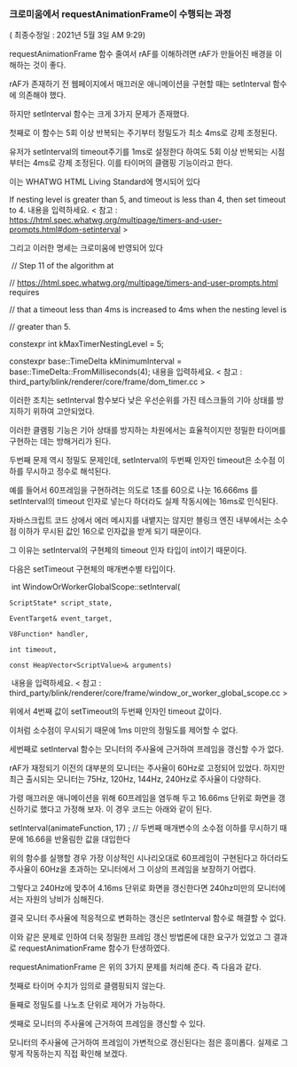 ﻿### 크로미움에서 requestAnimationFrame이 수행되는 과정

( 최종수정일 : 2021년 5월 3일 AM 9:29)


requestAnimationFrame 함수 줄여서 rAF를 이해하려면 rAF가 만들어진 배경을 이해하는 것이 좋다.


rAF가 존재하기 전 웹페이지에서 매끄러운 애니메이션을 구현할 때는 setInterval 함수에 의존해야 했다.

하지만 setInterval 함수는 크게 3가지 문제가 존재했다.


첫째로 이 함수는 5회 이상 반복되는 주기부터 정밀도가 최소 4ms로 강제 조정된다.

유저가 setInterval의 timeout주기를 1ms로 설정한다 하여도 5회 이상 반복되는 시점부터는 4ms로 강제 조정된다. 이를 타이머의 클램핑 기능이라고 한다.

이는 WHATWG HTML Living Standard에 명시되어 있다


﻿If nesting level is greater than 5, and timeout is less than 4, then set timeout to 4.
내용을 입력하세요.
< 참고 : https://html.spec.whatwg.org/multipage/timers-and-user-prompts.html#dom-setinterval >


그리고 이러한 명세는 크로미움에 반영되어 있다


﻿
// Step 11 of the algorithm at

// https://html.spec.whatwg.org/multipage/timers-and-user-prompts.html requires

// that a timeout less than 4ms is increased to 4ms when the nesting level is

// greater than 5.

constexpr int kMaxTimerNestingLevel = 5;

constexpr base::TimeDelta kMinimumInterval = base::TimeDelta::FromMilliseconds(4);
내용을 입력하세요.
< 참고 : third_party/blink/renderer/core/frame/dom_timer.cc >


이러한 조치는 setInterval 함수보다 낮은 우선순위를 가진 테스크들의 기아 상태를 방지하기 위하여 고안되었다.

이러한 클램핑 기능은 기아 상태를 방지하는 차원에서는 효율적이지만 정밀한 타이머를 구현하는 데는 방해거리가 된다.


두번째 문제 역시 정밀도 문제인데, setInterval의 두번째 인자인 timeout은 소수점 이하를 무시하고 정수로 해석된다.

예를 들어서 60프레임을 구현하려는 의도로 1초를 60으로 나눈 16.666ms 를 setInterval의 timeout 인자로 넣는다 하더라도 실제 작동시에는 16ms로 인식된다.

자바스크립트 코드 상에서 에러 메시지를 내뱉지는 않지만 블링크 엔진 내부에서는 소수점 이하가 무시된 값인 16으로 인자값을 받게 되기 때문이다.

그 이유는 setInterval의 구현체의 timeout 인자 타입이 int이기 때문이다.

다음은 setTimeout 구현체의 매개변수별 타입이다.


﻿
int WindowOrWorkerGlobalScope::setInterval(

    ScriptState* script_state,

    EventTarget& event_target,

    V8Function* handler,

    int timeout,

    const HeapVector<ScriptValue>& arguments)

﻿
내용을 입력하세요.
< 참고 : third_party/blink/renderer/core/frame/window_or_worker_global_scope.cc >


위에서 4번째 값이 setTimeout의 두번째 인자인 timeout 값이다.

이처럼 소수점이 무시되기 때문에 1ms 미만의 정밀도를 제어할 수 없다.


세번째로 setInterval 함수는 모니터의 주사율에 근거하여 프레임을 갱신할 수가 없다.

rAF가 재정되기 이전의 대부분의 모니터는 주사율이 60Hz로 고정되어 있었다. 하지만 최근 출시되는 모니터는 75Hz, 120Hz, 144Hz, 240Hz로 주사율이 다양하다.

가령 매끄러운 애니메이션을 위해 60프레임을 염두해 두고 16.66ms 단위로 화면을 갱신하기로 했다고 가정해 보자. 이 경우 코드는 아래와 같이 된다.

setInterval(animateFunction, 17) ; // 두번째 매개변수의 소수점 이하를 무시하기 때문에 16.66을 반올림한 값을 대입한다

위의 함수를 실행할 경우 가장 이상적인 시나리오대로 60프레임이 구현된다고 하더라도 주사율이 60Hz을 초과하는 모니터에서 그 이상의 프레임을 보장하기 어렵다.

그렇다고 240Hz에 맞추어 4.16ms 단위로 화면을 갱신한다면 240hz미만의 모니터에서는 자원의 낭비가 심해진다.

결국 모니터 주사율에 적응적으로 변화하는 갱신은 setInterval 함수로 해결할 수 없다.


이와 같은 문제로 인하여 더욱 정밀한 프레임 갱신 방법론에 대한 요구가 있었고 그 결과로 requestAnimationFrame 함수가 탄생하였다.

requestAnimationFrame 은 위의 3가지 문제를 처리해 준다. 즉 다음과 같다.

첫째로 타이머 수치가 임의로 클램핑되지 않는다.

둘째로 정밀도를 나노초 단위로 제어가 가능하다.

셋째로 모니터의 주사율에 근거하여 프레임을 갱신할 수 있다.


모니터의 주사율에 근거하여 프레임이 가변적으로 갱신된다는 점은 흥미롭다. 실제로 그렇게 작동하는지 직접 확인해 보겠다.



<html>
   <body>
      <script>
         (()=>{
         	let prev = performance.now() ;
         	let cnt = 0 ; 
         	function animateFunc(){
         
         		let curr = performance.now() ;
         		console.log(`${curr - prev} ms`) ; 
         		prev = curr ; 
         		
         		if(++cnt < 100) {
         			requestAnimationFrame(animateFunc) ; 
         		}	
         	}
         	requestAnimationFrame(animateFunc); 
         })()         
      </script>
   </body>
</html>
내용을 입력하세요.
위의 코드는 rAF를 반복 호출한다. 그리고 이전에 호출된 rAF 콜백함수와의 인터벌을 console.log로 출력한다

위의 코드를 먼저 아래의 60Hz 모니터에서 실행해 보았다



사진 삭제
사진 설명을 입력하세요.

결과는 아래와 같다



사진 삭제
사진 설명을 입력하세요.

값은 대체로 16.6ms에 근사한 값을 보여준다. 사실 실행한 컴퓨터의 CPU 성능이 좋지 않아서 오차가 비교적 크게 발생하였다. 이 오차는 단일 프로세서의 처리 속도가 빠를수록 감소한다.


장비를 바꾸어서 144Hz 모니터에서 같은 코드를 수행하였다.



사진 삭제
사진 설명을 입력하세요.

결과는 아래와 같다



사진 삭제
사진 설명을 입력하세요.

144Hz는 1초에 144회 화면을 갱신하므로 1프레임이 갱신되는 주기는 약 6.94ms이다.

위의 수치는 약 6.94ms에 근사한 수치를 보여준다. 각 프레임별로 오차가 적은 이유는 CPU의 성능이 앞선 60Hz 테스트에서 사용한 CPU보다 빠르기 때문이다.



이처럼 모니터 주사율에 가변적으로 rAF 호출 주기가 변경되는 이유는 rAF 함수가 모니터에서 제공하는 vsync pulse를 기반으로 작동하기 때문이다.


vertical sync pulse, 줄여서 vsync pulse는 모니터에서 제공하는 전기적 신호인데 이 신호는 모니터가 화면상에 새로운 픽셀을 뿌리는 주기와 연관이 있다.

모니터는 화면상에 새로운 픽셀을 드로잉하고 다음번 픽셀의 드로잉을 준비하기 시작할 때 vertical sync pulse를 생성한다. 예를 들어 60Hz 주사율의 모니터는 1초에 60번 새로운 화면을 갱신하는데 이 갱신 주기는 일정하다. 따라서 1초를 60으로 나눈값인 16.66ms 간격으로 vsync pulse를 생성한다.

이 전기적 신호는 그래픽카드가 감지할 수 있다. 이 감지된 신호를 기반으로 requestAnimationFrame의 콜백함수가 호출되기 때문에 타이머 수치가 클램핑되지 않고, 나노세컨드 단위로 정밀하며, 모니터의 주사율에 근거하여 프레임을 갱신할 수 있다.


이러한 프로세스가 구체적으로 어떻게 구현되어 있을지 추측해 보자.

크로미움에서는 탭을 하나 생성할 때 마다 렌더러 프로세스가 한개씩 생성된다. 각 탭은 하나의 렌더러 프로세스를 가지고 있다.

이 렌더러 프로세스는 탭 안에 보이는 화면을 렌더링하는 역할을 수행한다.

그러니 이 렌더러 프로세스 내부에 vsync pulse를 감지하는 스레드가 존재한다고 생각할 수 있다.

vsync 스레드가 vsync를 감지하여 자바스크립트를 실행하는 메인 스레드에게 신호를 전파하고 이 신호를 받은 메인 스레드가 requestAnimationFrame의 콜백함수를 호출하는 방식으로 수행된다고 생각할 수 있다.

그러나 렌더러 프로세스는 샌드박스화 되어 있으므로 vsync 신호를 보내는 gpu 디바이스에 직접 억세스할 수 없다.

샌드박스란 일종의 제한된 환경이며 샌드박스 안에 존재하는 프로세스는 CPU와 메모리를 제외한 다른 리소스에 접근할 수 없다.

따라서 렌더러 프로세스는 샌드박스 환경 밖에 있는 GPU 프로세스와의 IPC를 통하여 vsync신호를 전달받게 된다. 도식화하면 아래와 같다




사진 삭제
사진 설명을 입력하세요.

크로미움 브라우저 내부의 GPU 프로세스는 vsync 스레드를 가지고 있다. 이 스레드는 OS가 제공하는 vsync API를 이용하여 vsync 주기를 감지한다.

예를들어 windows OS의 경우 vsync API는 IDXGIOutput 클래스가 제공하는데 이 클래스가 제공하는 waitForVBlank 등의 메소드를 사용하여 vsync 주기를 감지한다. 아래 코드는 windows용 vsync 스레드가 v싱크 신호 감지에 사용하는 메소드이다.


void VSyncThreadWin::WaitForVSync() {

  // .. 생략
  const HMONITOR monitor = MonitorFromWindow(nullptr, MONITOR_DEFAULTTOPRIMARY);

  if (primary_monitor_ != monitor) {
    primary_monitor_ = monitor;
    primary_output_ = DXGIOutputFromMonitor(monitor, d3d11_device_);
  }

  // .. 생략

  const bool wait_for_vblank_succeeded =
      primary_output_ && SUCCEEDED(primary_output_->WaitForVBlank());

  // .. 생략

  if (!wait_for_vblank_succeeded ||
      wait_for_vblank_elapsed_time < kVBlankIntervalThreshold) {
    Sleep(static_cast<DWORD>(vsync_interval.InMillisecondsRoundedUp()));
  }

  // .. 생략

  if (!observers_.empty()) {
    vsync_thread_.task_runner()->PostTask(
        FROM_HERE,
        base::BindOnce(&VSyncThreadWin::WaitForVSync, base::Unretained(this)));
    const base::TimeTicks vsync_time = base::TimeTicks::Now();
    for (auto* obs : observers_)
      obs->OnVSync(vsync_time, vsync_interval);
  } else {
    is_idle_ = true;
  }
}
내용을 입력하세요.
< 참조 : ui/gl/vsync_thread_win.cc>


위의 코드에서 DXGIOutputFromMonitor함수는 프라이머리로 사용중인 모니터의 정보를 가져온다. 그리고 해당 모니터를 대상으로

WaitForVBlank 메소드를 호출하여 v싱크 주기를 감시한다. 만일 v싱크 주기가 감지된다면 옵저버인 DirectCompositionChildSurfaceWin 클래스의 OnVSync 메소드가 트리거되고 프레임 생성 파이프라인을 시작한다. 이 파이프라인의 시작신호를 BeginFrame이라고 한다.

크로미움은 BeginFrame을 다음과 같이 정의하고 있다


BeginFrame is the mechanism that tells us that now is a good time to start making a frame

-> BeginFrame은 메커니즘인데 이 메커니즘은 지금이 프레임의 생성을 시작하는 좋은 타이밍이라는 것을 알려준다.
내용을 입력하세요.
< 출처 : cc/scheduler/scheduler.cc >


GPU 프로세스는 렌더러 프로세스에게 BeginFrame 신호를 보낸다. 이 때 BeginFrame은 하나의 테스크로서 간주되며 스케줄러에 의해 스케줄링된다. 이 BeginFrame 신호는 렌더러 프로세스의 impl 스레드에게 전달된다.

사실 렌더러 프로세스에는 크게 2가지의 스레드가 존재한다. 메인스레드와 impl 스레드가 그것인데 각각의 스레드는 별도의 스케줄러를 가지고 있다.

GPU 프로세서로부터 전달받는 BeginFrame 신호는 impl 스레드가 전달받으며 impl 스레드의 스케줄러에 의해 스케줄링된다. 이때 스케줄링되는 테스크는 impl 스레드에서 수행하는 BeginFrame이라는 의미에서 BeginImplFrame이라고 부른다. BeginImplFrame 테스크가 수행되는 시점에서 impl 스레드는 프레임 생산이 시작되었음을 인지한다.

impl 스레드는 BeginImplFrame 테스크의 수행도중 메인 스레드에게 BeginMainFrame 테스크를 수행하라는 메시지를 전송한다. 이 테스크를 수행하는 시점에서 메인 스레드는 프레임 생산이 시작되었음을 인지한다.

지금까지의 과정을 요약하면 아래와 같다



사진 삭제
사진 설명을 입력하세요.

위의 과정은 매우 간략화된 형태이지만 사실 BeginMainFrame은 메인스레드의 이벤트 루프 내부에서 테스크의 형태로 실행된다.

여기까지 이 글을 읽은 독자라면 이벤트 루프가 여러개의 테스크 큐를 대상으로 우선순위에 기반하여 수행된다는 사실을 알고있을 것이다.

따라서 BeginMainFrame 또한 작업이 실행되기 전까지 특정한 테스크 큐에 저장되어 있다가 해당 테스크 큐의 순서가 오면 dequeue되어 수행된다. BeginMainFrame은 작업이 수행되기 전까지 컴포지터 테스크 큐에 저장된다.


이 BeginMainFrame 테스크가 메인스레드 내부에서 하는 일을 요약하면 아래와 같다.

가장 먼저 유저 입력에 대한 이벤트리스너를 수행한다. 이 과정에서 DOM 트리 또는 CSSOM 트리가 변경될 수 있다.

곧이어 requestAnimationFrame의 콜백함수가 스케줄러에 등록되어 있다면 해당 함수를 실행한다. 이 과정에서 DOM 트리 또는 CSSOM 트리가 변경될 수 있다.

이 시점에서 rAF 콜백함수가 종료되지만 변경사항이 바로 모니터에 적용되는 것은 아니며 모니터의 갱신까지는 몇가지 추가 단계를 필요로 한다.

rAF의 종료이후 LocalFrameView 클래스의 UpdateLifeCycle 메소드를 수행한다. 이 테스크는 페이지의 최종 변경사항을 레이아웃 트리에 적용시킨다. 이 레이아웃 트리의 변경사항은 최종적으로 레이어 트리와 프로퍼티 트리를 생성한다.


변경사항의 반영이 종료되면 레이어 트리의 커밋을 수행할 준비가 되었다는 신호인 NotifyReadyToCommit를 impl 스레드에게 전송한다. 이 메시지의 전송작업은 메인스레드의 프록시 클래스인 ProxyMain이 수행한다. 이 때 impl 스레드에게 뮤텍스를 보내며 메인 스레드는 블록킹 상태에 빠진다. 메인스레드가 블록킹 상태에 빠지는 이유는 impl 스레드가 레이어 트리를 복제하는 작업이 완료되기 전 까지는 레이어 트리를 수정해선 안되기 때문이다.

여기까지가 메인스레드의 렌더링 작업이고 이후의 작업은 impl 스레드가 수행한다.


NotifyReadyToCommit 신호를 전달받은 impl 스레드가 커밋 준비를 마친다면 ProxyImpl 클래스를 이용하여 메인 스레드의 데이터를 복제하여 컴포지터 스레드만이 접근할 수 있는 데이터를 생성한다. 만일 이러한 복제물을 생성하지 않은 채 메인스레드와 impl 스레드가 레이어 트리를 공유하여 사용한다면 메인스레드에서 변경작업 중인 레이어 트리의 변경작업이 완료되기도 전에 impl 스레드 측에서 임의로 디스플레이에 출력하는 사태가 발생할 수 있다. 이 경우 모니터의 티어링 현상이 발생할 수 있다.


레이어 트리의 복제 작업이 완료되면 impl 스레드가 데이터의 복제가 완료되었다는 신호를 메인 스레드에게 건내주고 메인스레드는 블록킹 상태에서 벗어나 테스크를 재개할 수 있게된다. impl 스레드는 복제된 데이터를 기반으로 컴포지팅 작업을 수행한다. 컴포지팅은 화면상에 출력될 비트맵을 생성하는 작업이다. 비트맵의 생성이 완료되면 GPU 프로세스가 드로잉 작업을 수행하고 최종 결과물이 모니터에 드로잉된다.


여기까지가 프레임생성의 풀 파이프라인이고 rAF의 콜백함수는 이러한 프레임 생성의 전체 파이프라인 중 BeginMainFrame 테스크의 일부분으로서 실행된다. 위의 설명은 전체 파이프라인을 매우 축약한 것이며 실제 과정은 더욱 디테일하다. 본 문서는 풀 파이프라인 중 rAF가 실행되는 과정에 집중하여 작성되었다.


참고

Youtube - Life of a pixel (Chrome University 2019)

웹사이트 : Chromium Code Search

크로미움 문서 : How cc Works

크로미움 문서 : Blink Scheduler





